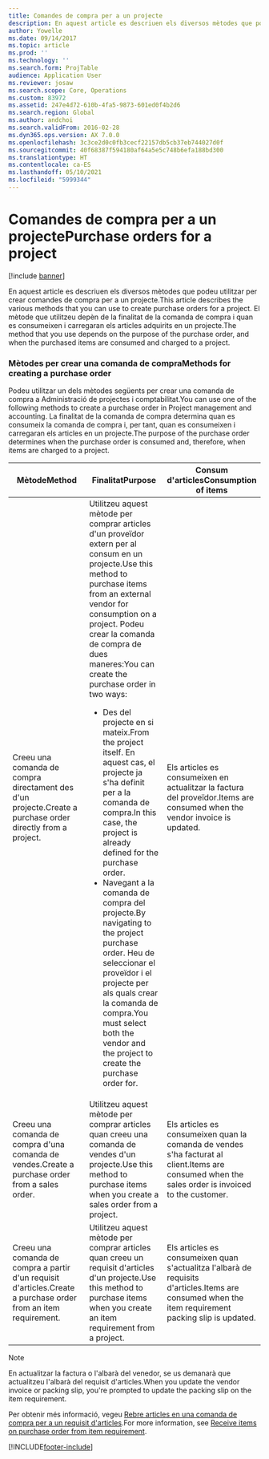```yaml
---
title: Comandes de compra per a un projecte
description: En aquest article es descriuen els diversos mètodes que podeu utilitzar per crear comandes de compra per a un projecte. El mètode que utilitzeu depèn de la finalitat de la comanda de compra i quan es consumeixen i carregaran els articles adquirits en un projecte.
author: Yowelle
ms.date: 09/14/2017
ms.topic: article
ms.prod: ''
ms.technology: ''
ms.search.form: ProjTable
audience: Application User
ms.reviewer: josaw
ms.search.scope: Core, Operations
ms.custom: 83972
ms.assetid: 247e4d72-610b-4fa5-9873-601ed0f4b2d6
ms.search.region: Global
ms.author: andchoi
ms.search.validFrom: 2016-02-28
ms.dyn365.ops.version: AX 7.0.0
ms.openlocfilehash: 3c3ce2d0c0fb3cecf22157db5cb37eb744027d0f
ms.sourcegitcommit: 40f68387f594180af64a5e5c748b6efa188bd300
ms.translationtype: HT
ms.contentlocale: ca-ES
ms.lasthandoff: 05/10/2021
ms.locfileid: "5999344"
---
```

# <a name="purchase-orders-for-a-project"></a><span data-ttu-id="8f7a1-104">Comandes de compra per a un projecte</span><span class="sxs-lookup"><span data-stu-id="8f7a1-104">Purchase orders for a project</span></span>

[!include [banner](../includes/banner.md)]

<span data-ttu-id="8f7a1-105">En aquest article es descriuen els diversos mètodes que podeu utilitzar per crear comandes de compra per a un projecte.</span><span class="sxs-lookup"><span data-stu-id="8f7a1-105">This article describes the various methods that you can use to create purchase orders for a project.</span></span> <span data-ttu-id="8f7a1-106">El mètode que utilitzeu depèn de la finalitat de la comanda de compra i quan es consumeixen i carregaran els articles adquirits en un projecte.</span><span class="sxs-lookup"><span data-stu-id="8f7a1-106">The method that you use depends on the purpose of the purchase order, and when the purchased items are consumed and charged to a project.</span></span>

### <a name="methods-for-creating-a-purchase-order"></a><span data-ttu-id="8f7a1-107">Mètodes per crear una comanda de compra</span><span class="sxs-lookup"><span data-stu-id="8f7a1-107">Methods for creating a purchase order</span></span>

<span data-ttu-id="8f7a1-108">Podeu utilitzar un dels mètodes següents per crear una comanda de compra a Administració de projectes i comptabilitat.</span><span class="sxs-lookup"><span data-stu-id="8f7a1-108">You can use one of the following methods to create a purchase order in Project management and accounting.</span></span> <span data-ttu-id="8f7a1-109">La finalitat de la comanda de compra determina quan es consumeix la comanda de compra i, per tant, quan es consumeixen i carregaran els articles en un projecte.</span><span class="sxs-lookup"><span data-stu-id="8f7a1-109">The purpose of the purchase order determines when the purchase order is consumed and, therefore, when items are charged to a project.</span></span>

<table>
<colgroup>
<col width="33%" />
<col width="33%" />
<col width="33%" />
</colgroup>
<thead>
<tr class="header">
<th><span data-ttu-id="8f7a1-110">Mètode</span><span class="sxs-lookup"><span data-stu-id="8f7a1-110">Method</span></span></th>
<th><span data-ttu-id="8f7a1-111">Finalitat</span><span class="sxs-lookup"><span data-stu-id="8f7a1-111">Purpose</span></span></th>
<th><span data-ttu-id="8f7a1-112">Consum d'articles</span><span class="sxs-lookup"><span data-stu-id="8f7a1-112">Consumption of items</span></span></th>
</tr>
</thead>
<tbody>
<tr class="odd">
<td><span data-ttu-id="8f7a1-113">Creeu una comanda de compra directament des d'un projecte.</span><span class="sxs-lookup"><span data-stu-id="8f7a1-113">Create a purchase order directly from a project.</span></span></td>
<td><span data-ttu-id="8f7a1-114">Utilitzeu aquest mètode per comprar articles d'un proveïdor extern per al consum en un projecte.</span><span class="sxs-lookup"><span data-stu-id="8f7a1-114">Use this method to purchase items from an external vendor for consumption on a project.</span></span> <span data-ttu-id="8f7a1-115">Podeu crear la comanda de compra de dues maneres:</span><span class="sxs-lookup"><span data-stu-id="8f7a1-115">You can create the purchase order in two ways:</span></span>
<ul>
<li><span data-ttu-id="8f7a1-116">Des del projecte en si mateix.</span><span class="sxs-lookup"><span data-stu-id="8f7a1-116">From the project itself.</span></span> <span data-ttu-id="8f7a1-117">En aquest cas, el projecte ja s'ha definit per a la comanda de compra.</span><span class="sxs-lookup"><span data-stu-id="8f7a1-117">In this case, the project is already defined for the purchase order.</span></span></li>
<li><span data-ttu-id="8f7a1-118">Navegant a la comanda de compra del projecte.</span><span class="sxs-lookup"><span data-stu-id="8f7a1-118">By navigating to the project purchase order.</span></span> <span data-ttu-id="8f7a1-119">Heu de seleccionar el proveïdor i el projecte per als quals crear la comanda de compra.</span><span class="sxs-lookup"><span data-stu-id="8f7a1-119">You must select both the vendor and the project to create the purchase order for.</span></span></li>
</ul></td>
<td><span data-ttu-id="8f7a1-120">Els articles es consumeixen en actualitzar la factura del proveïdor.</span><span class="sxs-lookup"><span data-stu-id="8f7a1-120">Items are consumed when the vendor invoice is updated.</span></span></td>
</tr>
<tr class="even">
<td><span data-ttu-id="8f7a1-121">Creeu una comanda de compra d'una comanda de vendes.</span><span class="sxs-lookup"><span data-stu-id="8f7a1-121">Create a purchase order from a sales order.</span></span></td>
<td><span data-ttu-id="8f7a1-122">Utilitzeu aquest mètode per comprar articles quan creeu una comanda de vendes d'un projecte.</span><span class="sxs-lookup"><span data-stu-id="8f7a1-122">Use this method to purchase items when you create a sales order from a project.</span></span></td>
<td><span data-ttu-id="8f7a1-123">Els articles es consumeixen quan la comanda de vendes s'ha facturat al client.</span><span class="sxs-lookup"><span data-stu-id="8f7a1-123">Items are consumed when the sales order is invoiced to the customer.</span></span></td>
</tr>
<tr class="odd">
<td><span data-ttu-id="8f7a1-124">Creeu una comanda de compra a partir d'un requisit d'articles.</span><span class="sxs-lookup"><span data-stu-id="8f7a1-124">Create a purchase order from an item requirement.</span></span></td>
<td><span data-ttu-id="8f7a1-125">Utilitzeu aquest mètode per comprar articles quan creeu un requisit d'articles d'un projecte.</span><span class="sxs-lookup"><span data-stu-id="8f7a1-125">Use this method to purchase items when you create an item requirement from a project.</span></span></td>
<td><span data-ttu-id="8f7a1-126">Els articles es consumeixen quan s'actualitza l'albarà de requisits d'articles.</span><span class="sxs-lookup"><span data-stu-id="8f7a1-126">Items are consumed when the item requirement packing slip is updated.</span></span></td>
</tr>
</tbody>
</table>

> [!NOTE] 
> <span data-ttu-id="8f7a1-127">En actualitzar la factura o l'albarà del venedor, se us demanarà que actualitzeu l'albarà del requisit d'articles.</span><span class="sxs-lookup"><span data-stu-id="8f7a1-127">When you update the vendor invoice or packing slip, you're prompted to update the packing slip on the item requirement.</span></span>

<span data-ttu-id="8f7a1-128">Per obtenir més informació, vegeu [Rebre articles en una comanda de compra per a un requisit d'articles](tasks/receive-items-purchase-order-item-requirement.md).</span><span class="sxs-lookup"><span data-stu-id="8f7a1-128">For more information, see [Receive items on purchase order from item requirement](tasks/receive-items-purchase-order-item-requirement.md).</span></span>



[!INCLUDE[footer-include](../includes/footer-banner.md)]